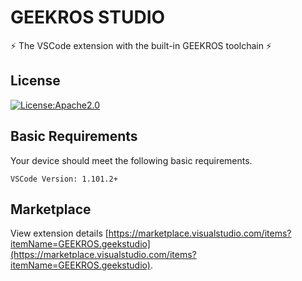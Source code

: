 # GEEKROS STUDIO

⚡ The VSCode extension with the built-in GEEKROS toolchain ⚡

## License

[![License:Apache2.0](https://img.shields.io/badge/License-Apache2.0-yellow.svg)](https://opensource.org/licenses/Apache2.0)

## Basic Requirements

Your device should meet the following basic requirements.

```shell
VSCode Version: 1.101.2+
```

## Marketplace

View extension details [https://marketplace.visualstudio.com/items?itemName=GEEKROS.geekstudio](https://marketplace.visualstudio.com/items?itemName=GEEKROS.geekstudio).
